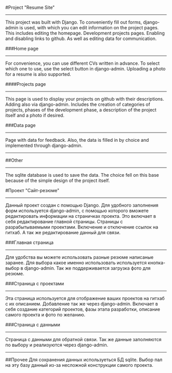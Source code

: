 #Project "Resume Site"
___
This project was built with Django. To conveniently fill out forms, django-admin is used, with which you can edit information on the project pages. This includes editing the homepage. Development projects pages. Enabling and disabling links to github. As well as editing data for communication.

###Home page
___
For convenience, you can use different CVs written in advance. To select which one to use, use the select button in django-admin. Uploading a photo for a resume is also supported.

####Projects page
___
This page is used to display your projects on github with their descriptions. Adding also via django-admin. Includes the creation of categories of projects, phases of the development phase, a description of the project itself and a photo if desired.

###Data page
___
Page with data for feedback. Also, the data is filled in by choice and implemented through django-admin.
___
##Other
___
The sqlite database is used to save the data. The choice fell on this base because of the simple design of the project itself. 



#Проект "Сайт-резюме"
____
Данный проект создан с помощью Django. Для удобного заполнения форм используется django-admin, с помощью которого вможете редактировать
информации на страничках проекта. Это включает в себя редактирование главной страницы. Страницы с разрабытываемыми проектами. Включение и отключение ссылок на гитхаб. А так же редактирование данный для связи.

###Главная страница
____
Для удобства вы можете использовать разные резюме написаные заранее. Для выбора какое именно использовать используется кнопка-выбор в django-admin.
Так же поддерживается загрузка фото для резюме.

###Страница с проектами
___
Эта страница используется для отображение ваших проектов на гитхаб с их описанием.
Добавление так же через django-admin. Включает в себя создание категорий проектов, фазы этапа разработки, описание самого проекта и фото по желанию.


###Страница с данными
___
Страница с данными для обратной связи. Так же данные заполняются по выбору и реализуются через django-admin.
___
##Прочее
Для сохранения данных используеться БД sqlite. Выбор пал на эту базу данный из-за несложной конструкции самого проекта.